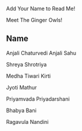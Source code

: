 

Add Your Name to Read Me!

Meet The Ginger Owls!

## Name
Anjali Chaturvedi
Anjali Sahu

Shreya Shrotriya

Medha Tiwari 
Kirti

Jyoti Mathur

Priyamvada Priyadarshani

Bhabya Bani

Ragavula Nandini

